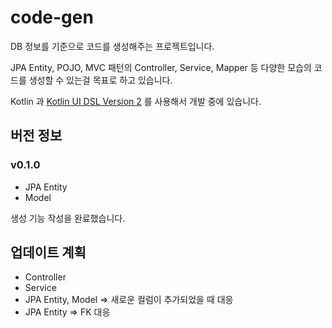 # code-gen

DB 정보를 기준으로 코드를 생성해주는 프로젝트입니다.

JPA Entity, POJO, MVC 패턴의 Controller, Service, Mapper 등 다양한 모습의 코드를 생성할 수 있는걸 목표로 하고 있습니다.

Kotlin 과 [Kotlin UI DSL Version 2](https://plugins.jetbrains.com/docs/intellij/kotlin-ui-dsl-version-2.html) 를 사용해서 개발 중에 있습니다.

## 버전 정보

### v0.1.0

- JPA Entity
- Model

생성 기능 작성을 완료했습니다.

## 업데이트 계획

- Controller
- Service
- JPA Entity, Model => 새로운 컬럼이 추가되었을 때 대응
- JPA Entity => FK 대응
